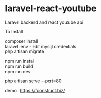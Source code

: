 # laravel-react-youtube<br>
Laravel backend and react youtube api<br>

To Install

composer install<br>
laravel .env - edit mysql credentials<br>
php artisan migrate<br>

npm run install<br>
npm run build<br>
npm run dev<br>

php artisan serve --port=80

demo : https://ifconstruct.biz/
